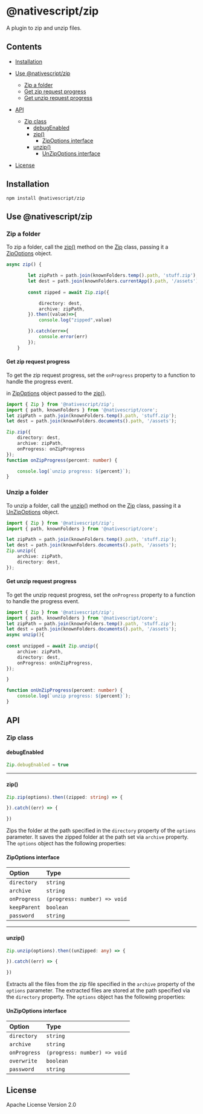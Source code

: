 # @nativescript/zip

A plugin to zip and unzip files.

## Contents

* [Installation](#installation)

* [Use @nativescript/zip](#use-nativescriptzip)
	* [Zip a folder](#zip-a-folder)
	* [Get zip request progress](#get-zip-request-progress)
	* [Get unzip request progress](#get-unzip-request-progress)
* [API](#api) 
	* [Zip class](#zip-class)
		* [debugEnabled](#debugenabled)
		* [zip()](#zip)
			* [ZipOptions interface](#zipoptions-interface)
		* [unzip()](#unzip)
			* [UnZipOptions interface](#unzipoptions-interface)
* [License](#license)

## Installation

```cli
npm install @nativescript/zip
```

## Use @nativescript/zip

### Zip a folder

To zip a folder, call the [zip()](#zip) method on the [Zip](#zip-class) class, passing it a [ZipOptions]() object.

```typescript
async zip() {

        let zipPath = path.join(knownFolders.temp().path, 'stuff.zip');
        let dest = path.join(knownFolders.currentApp().path, '/assets');
        
        const zipped = await Zip.zip({

            directory: dest,
            archive: zipPath,
        }).then((value)=>{
            console.log("zipped",value)

        }).catch(err=>{
            console.error(err)
        });
    }
```

#### Get zip request progress

To get the zip request progress, set the `onProgress` property to a function to handle the progress event.

in [ZipOptions](#zipoptions) object passed to the [zip()](#zip).

```typescript
import { Zip } from '@nativescript/zip';
import { path, knownFolders } from '@nativescript/core';
let zipPath = path.join(knownFolders.temp().path, 'stuff.zip');
let dest = path.join(knownFolders.documents().path, '/assets');

Zip.zip({
	directory: dest,
	archive: zipPath,
	onProgress: onZipProgress
});
function onZipProgress(percent: number) {

    console.log(`unzip progress: ${percent}`);
}
```

### Unzip a folder

To unzip a folder, call the [unzip()](#unzip) method on the [Zip](#zip-class) class, passing it a [UnZipOptions](#unzipoptions) object.

```typescript
import { Zip } from '@nativescript/zip';
import { path, knownFolders } from '@nativescript/core';

let zipPath = path.join(knownFolders.temp().path, 'stuff.zip');
let dest = path.join(knownFolders.documents().path, '/assets');
Zip.unzip({
	archive: zipPath,
	directory: dest,
});
```

#### Get unzip request progress
To get the unzip request progress, set the `onProgress` property to a function to handle the progress event.

```typescript
import { Zip } from '@nativescript/zip';
import { path, knownFolders } from '@nativescript/core';
let zipPath = path.join(knownFolders.temp().path, 'stuff.zip');
let dest = path.join(knownFolders.documents().path, '/assets');
async unzip(){
	
const unzipped = await Zip.unzip({
	archive: zipPath,
	directory: dest,
	onProgress: onUnZipProgress,
});

}

function onUnZipProgress(percent: number) {
	console.log(`unzip progress: ${percent}`);
}
```

## API 

### Zip class

#### debugEnabled
```ts
Zip.debugEnabled = true
```
---
#### zip()

```ts
Zip.zip(options).then((zipped: string) => {

}).catch((err) => {

})
```
Zips the folder at the path specified in the `directory` property of the `options` parameter. It saves the zipped folder at the path set via `archive` property. The `options` object has the following properties:

#### ZipOptions interface

| Option | Type
|:-------|:----
| `directory` | `string`| _Optional_: The directory to zip.
| `archive` | `string` | _Optional_: The path to zip `directory` to.
| `onProgress` | `(progress: number) => void` | _Optional_: Zip request progress listener.
| `keepParent`| `boolean` | _Optional_: 
| `password`| `string` | _Optional_: The password used to protect the zip file.


---
#### unzip()

```ts
Zip.unzip(options).then((unZipped: any) => {

}).catch((err) => {

})
```
Extracts all the files from the zip file specified in the `archive` property of the `options` parameter. The extracted files are stored at the path specified via the `directory` property. The `options` object has the following properties:

#### UnZipOptions interface

| Option | Type
|:-------|:----
| `directory` | `string`| _Optional_: The path to extract the files to.
| `archive` | `string` | _Optional_: The path of the zip file.
| `onProgress` | `(progress: number) => void` | _Optional_: Unzip request progress listener.
| `overwrite`| `boolean` | _Optional_
| `password`| `string` | _Optional_: The password used to protect the zip file.

## License

Apache License Version 2.0
